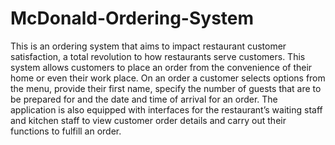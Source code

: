 # McDonald-Ordering-System
This is an ordering system that aims to impact restaurant customer satisfaction, a total revolution to how restaurants serve customers. This system allows customers to place an order from the convenience of their home or even their work place. On an order a customer selects options from the menu, provide their first name, specify the number of guests that are to be prepared for and the date and time of arrival for an order. The application is also equipped with interfaces for the restaurant’s waiting staff and kitchen staff to view customer order details and carry out their functions to fulfill an order.
